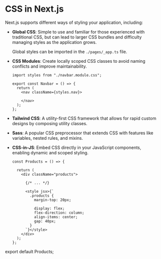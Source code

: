 # CSS in Next.js

Next.js supports different ways of styling your application, including:

- **Global CSS**: Simple to use and familiar for those experienced with traditional CSS, but can lead to larger CSS bundles and difficulty managing styles as the application grows.

  Global styles can be imported in the `./pages/_app.ts` file.

- **CSS Modules**: Create locally scoped CSS classes to avoid naming conflicts and improve maintainability.

      import styles from "./navbar.module.css";

      export const Navbar = () => {
        return (
          <nav className={styles.nav}>

          </nav>
        );
      };

- **Tailwind CSS**: A utility-first CSS framework that allows for rapid custom designs by composing utility classes.
- **Sass**: A popular CSS preprocessor that extends CSS with features like variables, nested rules, and mixins.
- **CSS-in-JS**: Embed CSS directly in your JavaScript components, enabling dynamic and scoped styling.

      const Products = () => {

        return (
          <div className="products">

            {/* ... */}

            <style jsx>{`
              .products {
                margin-top: 20px;

                display: flex;
                flex-direction: column;
                align-items: center;
                gap: 40px;
              }
            `}</style>
          </div>
        );
      };

export default Products;
